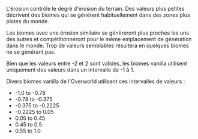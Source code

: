 L'érosion contrôle le degré d'érosion du terrain. Des valeurs plus petites décrivent des biomes qui se génèrent habituellement dans des zones plus plates du monde.

Les biomes avec une érosion similaire se génèreront plus proches les uns des autres et compétitionneront pour le même emplacement de génération dans le monde. Trop de valeurs semblables résultera en quelques biomes ne se générant pas.

Bien que les valeurs entre -2 et 2 sont valides, les biomes vanilla utilisent uniquement des valeurs dans un intervalle de -1 à 1.

Divers biomes vanilla de l'Overworld utilisent ces intervalles de valeurs :

* -1.0 to -0.78
* -0.78 to -0.375
* -0.375 to -0.2225
* -0.2225 to 0.05
* 0.05 to 0.45
* 0.45 to 0.5
* 0.55 to 1.0